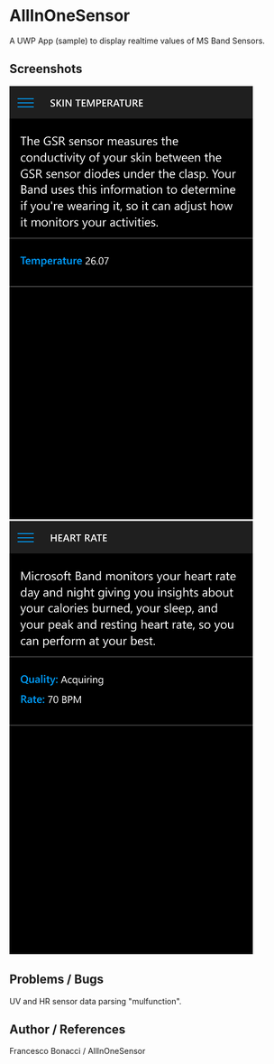 # AllInOneSensor 

A UWP App (sample) to display realtime values of MS Band Sensors. 


## Screenshots

![Shot 1](Images/shot1.png)
![Shot 2](Images/shot2.png)


## Problems / Bugs

UV and HR sensor data parsing "mulfunction".


## Author / References

Francesco Bonacci / AllInOneSensor
